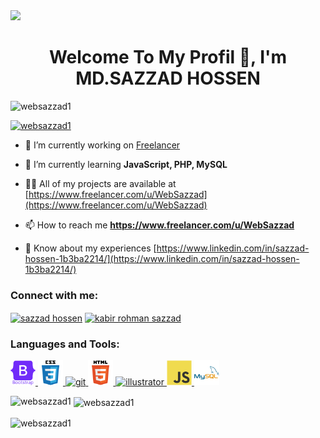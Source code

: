 <img src="https://media.licdn.com/dms/image/v2/D5616AQHTw29O3QyBMA/profile-displaybackgroundimage-shrink_350_1400/profile-displaybackgroundimage-shrink_350_1400/0/1726501366042?e=1732147200&v=beta&t=K40Fl8VsEaBUMvg_6jmlmuxtBdC810JzXE4eCFW9JMc">
<h1 align="center">Welcome To My Profil 👋, I'm MD.SAZZAD HOSSEN</h1>

<p align="left"> <img src="https://komarev.com/ghpvc/?username=websazzad1&label=Profile%20views&color=0e75b6&style=flat" alt="websazzad1" /> </p>

<p align="left"> <a href="https://github.com/ryo-ma/github-profile-trophy"><img src="https://github-profile-trophy.vercel.app/?username=websazzad1" alt="websazzad1" /></a> </p>

- 🔭 I’m currently working on [Freelancer](https://www.freelancer.com/u/WebSazzad)

- 🌱 I’m currently learning **JavaScript, PHP, MySQL**

- 👨‍💻 All of my projects are available at [https://www.freelancer.com/u/WebSazzad](https://www.freelancer.com/u/WebSazzad)

- 📫 How to reach me **https://www.freelancer.com/u/WebSazzad**

- 📄 Know about my experiences [https://www.linkedin.com/in/sazzad-hossen-1b3ba2214/](https://www.linkedin.com/in/sazzad-hossen-1b3ba2214/)

<h3 align="left">Connect with me:</h3>
<p align="left">
<a href="https://linkedin.com/in/sazzad hossen" target="blank"><img align="center" src="https://raw.githubusercontent.com/rahuldkjain/github-profile-readme-generator/master/src/images/icons/Social/linked-in-alt.svg" alt="sazzad hossen" height="30" width="40" /></a>
<a href="https://fb.com/kabir rohman sazzad" target="blank"><img align="center" src="https://raw.githubusercontent.com/rahuldkjain/github-profile-readme-generator/master/src/images/icons/Social/facebook.svg" alt="kabir rohman sazzad" height="30" width="40" /></a>
</p>

<h3 align="left">Languages and Tools:</h3>
<p align="left"> <a href="https://getbootstrap.com" target="_blank" rel="noreferrer"> <img src="https://raw.githubusercontent.com/devicons/devicon/master/icons/bootstrap/bootstrap-plain-wordmark.svg" alt="bootstrap" width="40" height="40"/> </a> <a href="https://www.w3schools.com/css/" target="_blank" rel="noreferrer"> <img src="https://raw.githubusercontent.com/devicons/devicon/master/icons/css3/css3-original-wordmark.svg" alt="css3" width="40" height="40"/> </a> <a href="https://git-scm.com/" target="_blank" rel="noreferrer"> <img src="https://www.vectorlogo.zone/logos/git-scm/git-scm-icon.svg" alt="git" width="40" height="40"/> </a> <a href="https://www.w3.org/html/" target="_blank" rel="noreferrer"> <img src="https://raw.githubusercontent.com/devicons/devicon/master/icons/html5/html5-original-wordmark.svg" alt="html5" width="40" height="40"/> </a> <a href="https://www.adobe.com/in/products/illustrator.html" target="_blank" rel="noreferrer"> <img src="https://www.vectorlogo.zone/logos/adobe_illustrator/adobe_illustrator-icon.svg" alt="illustrator" width="40" height="40"/> </a> <a href="https://developer.mozilla.org/en-US/docs/Web/JavaScript" target="_blank" rel="noreferrer"> <img src="https://raw.githubusercontent.com/devicons/devicon/master/icons/javascript/javascript-original.svg" alt="javascript" width="40" height="40"/> </a> <a href="https://www.mysql.com/" target="_blank" rel="noreferrer"> <img src="https://raw.githubusercontent.com/devicons/devicon/master/icons/mysql/mysql-original-wordmark.svg" alt="mysql" width="40" height="40"/> </a> </p>

<p><img align="left" src="https://github-readme-stats.vercel.app/api/top-langs?username=websazzad1&show_icons=true&locale=en&layout=compact" alt="websazzad1" /></p>

<p>&nbsp;<img align="center" src="https://github-readme-stats.vercel.app/api?username=websazzad1&show_icons=true&locale=en" alt="websazzad1" /></p>

<p><img align="center" src="https://github-readme-streak-stats.herokuapp.com/?user=websazzad1&" alt="websazzad1" /></p>
